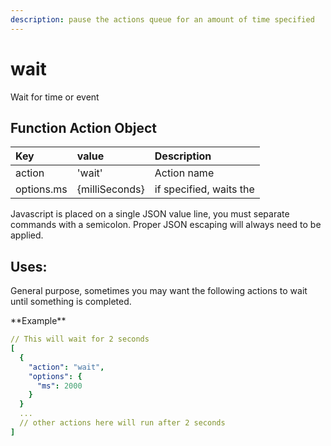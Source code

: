 ```yaml
---
description: pause the actions queue for an amount of time specified
---
```


# wait

Wait for time or event

## Function Action Object

| Key | value | Description |
| :--- | :--- | :--- |
| action | 'wait' | Action name |
| options.ms | {milliSeconds} | if specified, waits the |

Javascript is placed on a single JSON value line, you must separate commands with a semicolon. Proper JSON escaping will always need to be applied.

## Uses:

General purpose, sometimes you may want the following actions to wait until something is completed.

\*\*Example\*\*

```yaml
// This will wait for 2 seconds 
[
  {
    "action": "wait",
    "options": {
      "ms": 2000
    }
  }
  ...
  // other actions here will run after 2 seconds
]
```

